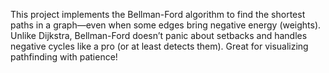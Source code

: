 This project implements the Bellman-Ford algorithm to find the shortest paths in a graph—even when some edges bring negative energy (weights). Unlike Dijkstra, Bellman-Ford doesn’t panic about setbacks and handles negative cycles like a pro (or at least detects them). Great for visualizing pathfinding with patience!
